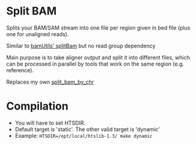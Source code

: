 Split BAM
=========

Splits your BAM/SAM stream into one file per region given in bed file
(plus one for unaligned reads).

Similar to [bamUtils' splitBam](http://genome.sph.umich.edu/wiki/BamUtil:_splitBam) but no read group
dependency

Main purpose is to take aligner output and split it into different
files, which can be processed in parallel by tools that work on the
same region (e.g. reference).

Replaces my own [split_bam_by_chr](https://github.com/andreas-wilm/split_bam_by_chr)

# Compilation

- You will have to set HTSDIR. 
- Default target is 'static'. The other valid target is 'dynamic'
- Example: `HTSDIR=/opt/local/htslib-1.3/ make dynamic`
